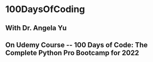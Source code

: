 # 100DaysOfCoding
## With Dr. Angela Yu
## On Udemy Course -- 100 Days of Code: The Complete Python Pro Bootcamp for 2022
